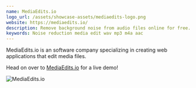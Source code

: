 ```yaml
---
name: MediaEdits.io
logo_url: /assets/showcase-assets/mediaedits-logo.png
website: https://mediaedits.io/
description: Remove background noise from audio files online for free.
keywords: Noise reduction media edit wav mp3 m4a aac
---
```


MediaEdits.io is an software company specializing in creating web applications that edit media files.

Head on over to [MediaEdits.io](https://mediaedits.io/) for a live demo!

![MediaEdits.io](/assets/showcase-assets/mediaedits-example.png)
